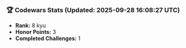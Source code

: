 ### 🏆 Codewars Stats (Updated: 2025-09-28 16:08:27 UTC)

- **Rank:** 8 kyu
- **Honor Points:** 3
- **Completed Challenges:** 1
